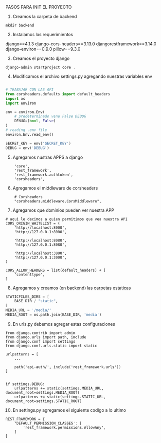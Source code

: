 PASOS PARA INIT EL PROYECTO

1. Creamos la carpeta de backend

``
mkdir backend
``

2. Instalamos los requerimientos

django==4.1.3
django-cors-headers==3.13.0
djangorestframework==3.14.0
django-environ==0.9.0
pillow==9.3.0

3. Creamos el proyecto django

``
django-admin startproject core .
``

4. Modificamos el archivo settings.py agregando nuestras variables env

````python

# TRABAJAR CON LAS API
from corsheaders.defaults import default_headers
import os
import environ

env = environ.Env(
    # predeterminado vene False DEBUG
    DENUG=(bool, False)
)
# reading .env file
environ.Env.read_env()

SECRET_KEY = env('SECRET_KEY')
DEBUG = env('DEBUG')
````

5. Agregamos nustras APPS a django

```
    'core',
    'rest_framework',
    'rest_framework.authtoken',
    'corsheaders',
```

6. Agregamos el middleware de corsheaders

```
    # Corsheaders
    "corsheaders.middleware.CorsMiddleware",
```

7. Agregamos que dominios pueden ver nuestra APP

```
# aqui le decimos a quien permitimos que vea nuestra API
CORS_ORIGIN_WHITELIST = (
    'http://localhost:8000',
    'http://127.0.0.1:8000',

    'http://localhost:8080',
    'http://127.0.0.1:8080',

    'http://localhost:3000',
    'http://127.0.0.1:3000',
)

CORS_ALLOW_HEADERS = list(default_headers) + [
    'contenttype',
]
```

8. Agregamos y creamos (en backend) las carpetas estaticas

```python
STATICFILES_DIRS = [
    BASE_DIR / "static",
]
MEDIA_URL = '/media/'
MEDIA_ROOT = os.path.join(BASE_DIR, 'media')
```

9. En urls.py debemos agregar estas configuraciones

```
from django.contrib import admin
from django.urls import path, include
from django.conf import settings
from django.conf.urls.static import static

urlpatterns = [
    ...
    
    path('api-auth/', include('rest_framework.urls'))
]


if settings.DEBUG:
    urlpatterns += static(settings.MEDIA_URL, document_root=settings.MEDIA_ROOT)
    urlpatterns += static(settings.STATIC_URL, document_root=settings.STATIC_ROOT)
```

10. En settings.py agregamos el siguiente codigo a lo ultimo

```
REST_FRAMEWORK = {
    'DEFAULT_PERMISSION_CLASSES': [
        'rest_framework.permissions.AllowAny',
    ]
}
```